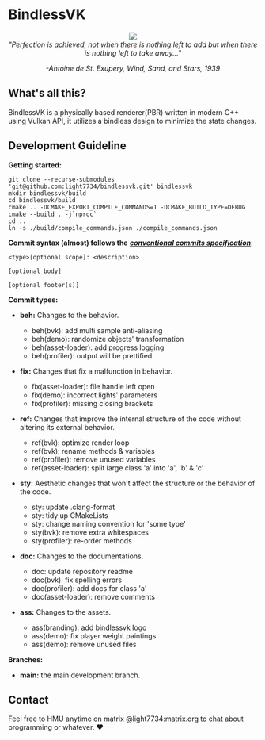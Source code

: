 # BindlessVK 

<div align="center">
<img src="https://github.com/Light7734/bindlessvk/raw/main/Branding/bindlessvk.svg"/>
<br/>

<i>
"Perfection is achieved, not when there is nothing left to add but when there is nothing left to take away..."

-Antoine de St. Exupery, Wind, Sand, and Stars, 1939
</i>
</div>

## What's all this?
BindlessVK is a physically based renderer(PBR) written in modern C++ using Vulkan API, it utilizes a bindless design to minimize the state changes.

## Development Guideline
**Getting started:**
```
git clone --recurse-submodules 'git@github.com:light7734/bindlessvk.git' bindlessvk
mkdir bindlessvk/build
cd bindlessvk/build
cmake .. -DCMAKE_EXPORT_COMPILE_COMMANDS=1 -DCMAKE_BUILD_TYPE=DEBUG
cmake --build . -j`nproc`
cd ..
ln -s ./build/compile_commands.json ./compile_commands.json
```

**Commit syntax (almost) follows the** [**_conventional commits specification_**](https://www.conventionalcommits.org/en/v1.0.0/):
```
<type>[optional scope]: <description>

[optional body]

[optional footer(s)]
```

**Commit types:**
-   **beh:** Changes to the behavior.
    - beh(bvk): add multi sample anti-aliasing
    - beh(demo): randomize objects' transformation
    - beh(asset-loader): add progress logging
    - beh(profiler): output will be prettified

-   **fix:** Changes that fix a malfunction in behavior.
    - fix(asset-loader): file handle left open
    - fix(demo): incorrect lights' parameters
    - fix(profiler): missing closing brackets

-   **ref:** Changes that improve the internal structure of the code without altering its external behavior.
    - ref(bvk): optimize render loop
    - ref(bvk): rename methods & variables
    - ref(profiler): remove unused variables
    - ref(asset-loader): split large class 'a' into 'a', 'b' & 'c'

-   **sty:** Aesthetic changes that won't affect the structure or the behavior of the code.
    - sty: update .clang-format
    - sty: tidy up CMakeLists
    - sty: change naming convention for 'some type'
    - sty(bvk): remove extra whitespaces
    - sty(profiler): re-order methods

-   **doc:** Changes to the documentations.
    - doc: update repository readme
    - doc(bvk): fix spelling errors
    - doc(profiler): add docs for class 'a'
    - doc(asset-loader): remove comments

-   **ass:** Changes to the assets.
    - ass(branding): add bindlessvk logo
    - ass(demo): fix player weight paintings
    - ass(demo): remove unused files 

**Branches:**
-   **main:** the main development branch.

## Contact
Feel free to HMU anytime on matrix @light7734:matrix.org to chat about programming or whatever. ♥️
